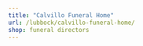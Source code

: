 ```yaml
---
title: "Calvillo Funeral Home"
url: /lubbock/calvillo-funeral-home/
shop: funeral directors
---
```

